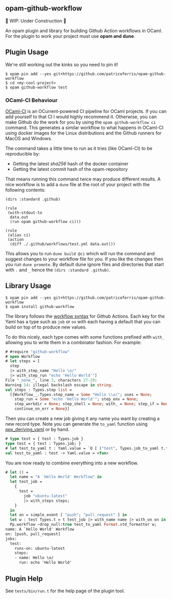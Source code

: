 opam-github-workflow
--------------------

🚧 WIP: Under Construction 🚧

An opam plugin and library for building Github Action workflows in OCaml. For the plugin to work your project must use **opam and dune**.

## Plugin Usage 

We're still working out the kinks so you need to pin it!

```
$ opam pin add --yes git+https://github.com/patricoferris/opam-github-workflow
$ cd <my-cool-project>
$ opam github-workflow test
```

### OCaml-CI Behaviour 

[OCaml-CI](https://github.com/ocurrent/ocaml-ci) is an OCurrent-powered CI pipeline for OCaml projects. If you can add yourself to that CI I would highly recommend it. Otherwise, you can make Github do the work for you by using the `opam github-workflow ci` command. This generates a similar workflow to what happens in OCaml-CI using docker images for the Linux distributions and the Github runners for MacOS and Windows. 

The command takes a little time to run as it tries (like OCaml-CI) to be reproducible by: 

  - Getting the latest *sha256* hash of the docker container 
  - Getting the latest commit hash of the opam-repository 

That means running this command twice may produce different results. A nice workflow is to add a `dune` file at the root of your project with the following contents: 

```
(dirs :standard .github)

(rule
 (with-stdout-to
  data.out
  (run opam github-workflow ci)))

(rule
 (alias ci)
 (action
  (diff ./.github/workflows/test.yml data.out)))
```

This allows you to run `dune build @ci` which will run the command and suggest changes to your workflow file for you. If you like the changes then you run `dune promote`. By default dune ignore files and directories that start with `.` and `_` hence the `(dirs :standard .github)`.

## Library Usage 

```
$ opam pin add --yes git+https://github.com/patricoferris/opam-github-workflow
$ opam install github-workflow
```

The library follows the [workflow syntax](https://docs.github.com/en/free-pro-team@latest/actions/reference/workflow-syntax-for-github-actions) for Github Actions. Each key for the Yaml has a type such as `job` or `on` with each having a default that you can build on top of to produce new values. 

To do this nicely, each type comes with some functions prefixed with `with_` allowing you to write them in a combinator fashion. For example: 

```ocaml env=example
# #require "github-workflow"
# open Workflow
# let steps = [ 
  step
  |> with_step_name "Hello \o/"
  |> with_step_run "echo 'Hello World'"]
File "_none_", line 3, characters 27-29:
Warning 14: illegal backslash escape in string.
val steps : Types.step list =
  [{Workflow__.Types.step_name = Some "Hello \\o/"; uses = None;
    step_run = Some "echo 'Hello World'"; step_env = None;
    step_workdir = None; step_shell = None; with_ = None; step_if = None;
    continue_on_err = None}]
```

Then you can create a new job giving it any name you want by creating a new record type. Note you can generate the `to_yaml` function using [ppx_deriving_yaml](https://github.com/patricoferris/ppx_deriving_yaml) or by hand.

```ocaml env=example
# type test = { test : Types.job }
type test = { test : Types.job; }
# let test_to_yaml t : Yaml.value = `O [ ("test", Types.job_to_yaml t.test) ]
val test_to_yaml : test -> Yaml.value = <fun>
```

You are now ready to combine everything into a new workflow.

```ocaml env=example
# let () = 
  let name = "A `Hello World' Workflow" in 
  let test_job =
    {
      test =
        job "ubuntu-latest"
        |> with_steps steps;
    }
  in
  let on = simple_event [ "push"; "pull_request" ] in
  let w : test Types.t = t test_job |> with_name name |> with_on on in
  Pp.workflow ~drop_null:true test_to_yaml Format.std_formatter w;
name: A `Hello World' Workflow
on: [push, pull_request]
jobs:
  test:
    runs-on: ubuntu-latest
    steps:
    - name: Hello \o/
      run: echo 'Hello World'
```

## Plugin Help 

See `tests/bin/run.t` for the help page of the plugin tool.


